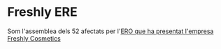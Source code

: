 # Freshly ERE

Som l'assemblea dels 52 afectats per l'[ERO que ha presentat l'empresa Freshly Cosmetics](https://www.diarimes.com/ca/reus/241031/freshly-cosmetics-aplicara-ero-per-adaptar-als-canvis-mercat_155570.html) 
